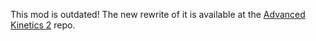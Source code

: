 This mod is outdated! The new rewrite of it is available at the [Advanced Kinetics 2](github.com/hexaguin/Advanced-Kinetics-2) repo.
